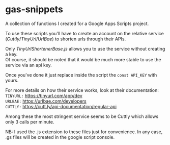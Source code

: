 # gas-snippets

A collection of functions I created for a Google Apps Scripts project.

To use these scripts you'll have to create an account on the relative service (_Cuttly_/_TinyUrl_/_UrlBae_) to shorten urls through their APIs.

Only _TinyUrlShortenerBase.js_ allows you to use the service without creating a key.  
Of course, it should be noted that it would be much more stable to use the service via an api key.

Once you've done it just replace inside the script the `const API_KEY` with yours.

For more details on how their service works, look at their documentation:  
`TINYURL:` https://tinyurl.com/app/dev  
`URLBAE:` https://urlbae.com/developers  
`CUTTLY:` https://cutt.ly/api-documentation/regular-api

Among these the most stringent service seems to be Cuttly which allows only 3 calls per minute.

NB: I used the .js extension to these files just for convenience.
In any case, .gs files will be created in the google script console.
